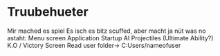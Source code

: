# Truubehueter
Mir mached es spiel
Es isch es bitz scuffed, aber macht ja nüt
was no astaht:
Menu screen
Application
Startup
AI
Projectiles
(Ultimate Ability?)
K.O / Victory Screen
Read user folder-> C:Users/nameofuser
